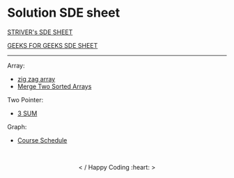 <h1> Solution SDE sheet </h1>

 [STRIVER's SDE SHEET](https://docs.google.com/document/d/1SM92efk8oDl8nyVw8NHPnbGexTS9W-1gmTEYfEurLWQ/edit) 
 
 [GEEKS FOR GEEKS SDE SHEET](https://www.geeksforgeeks.org/must-do-coding-questions-for-companies-like-amazon-microsoft-adobe/) 
<hr>
<!-- total solution count = 153 -->
Array:
<br>

- [zig zag array](https://github.com/saket349/SDE/blob/main/Day1_array/zig%20zag%20array.md)
- [Merge Two Sorted Arrays](https://github.com/saket349/SDE/tree/main/Day1_array/merge%20two%20sorted%20arrays)

Two Pointer:

- [3 SUM](https://github.com/saket349/SDE/blob/a5d74a65327bd9a3274794e81e3891d3c411c58b/TwoPointer/3sum.md)

Graph:

- [Course Schedule](https://github.com/saket349/SDE/blob/main/Graph/Course%20Schedule%20using%20TopoSort.md)

<br>
<p align="center"> < / Happy Coding :heart: > </p>

